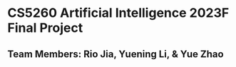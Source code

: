 # CS5260 Artificial Intelligence 2023F Final Project

## Team Members: Rio Jia, Yuening Li, & Yue Zhao
